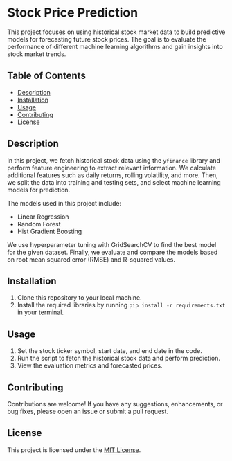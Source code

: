 # Stock Price Prediction

This project focuses on using historical stock market data to build predictive models for forecasting future stock prices. The goal is to evaluate the performance of different machine learning algorithms and gain insights into stock market trends.

## Table of Contents
- [Description](#description)
- [Installation](#installation)
- [Usage](#usage)
- [Contributing](#contributing)
- [License](#license)

## Description
In this project, we fetch historical stock data using the `yfinance` library and perform feature engineering to extract relevant information. We calculate additional features such as daily returns, rolling volatility, and more. Then, we split the data into training and testing sets, and select machine learning models for prediction.

The models used in this project include:
- Linear Regression
- Random Forest
- Hist Gradient Boosting

We use hyperparameter tuning with GridSearchCV to find the best model for the given dataset. Finally, we evaluate and compare the models based on root mean squared error (RMSE) and R-squared values.

## Installation
1. Clone this repository to your local machine.
2. Install the required libraries by running `pip install -r requirements.txt` in your terminal.

## Usage
1. Set the stock ticker symbol, start date, and end date in the code.
2. Run the script to fetch the historical stock data and perform prediction.
3. View the evaluation metrics and forecasted prices.

## Contributing
Contributions are welcome! If you have any suggestions, enhancements, or bug fixes, please open an issue or submit a pull request.

## License
This project is licensed under the [MIT License](LICENSE).
